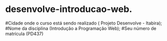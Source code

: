 # desenvolve-introducao-web.
#Cidade onde o curso está sendo realizado ( Projeto Desenvolve - Itabira);
#Nome da disciplina (Introdução a Programação Web);
#Seu número de matrícula (PD437)
